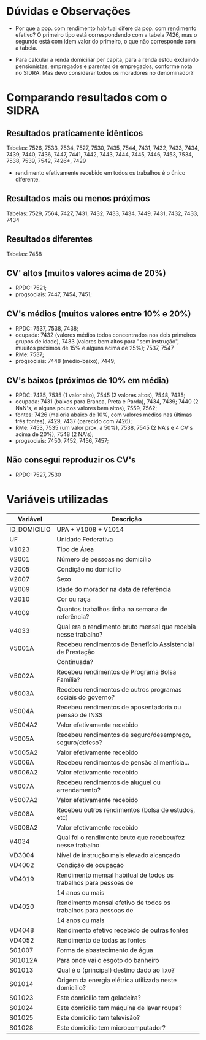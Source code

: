 # Dúvidas e Observações

- Por que a pop. com rendimento habitual difere da pop. com rendimento
efetivo? O primeiro tipo está correspondendo com a tabela 7426, mas o
segundo está com idem valor do primeiro, o que não corresponde com
a tabela.

- Para calcular a renda domiciliar per capita, para a renda estou excluindo
pensionistas, empregados e parentes de empregados, conforme nota no SIDRA.
Mas devo considerar todos os moradores no denominador?

# Comparando resultados com o SIDRA

## Resultados praticamente idênticos

Tabelas: 7526, 7533, 7534, 7527, 7530, 7435, 7544, 7431, 7432, 7433,
7434, 7439, 7440, 7436, 7447, 7441, 7442, 7443, 7444, 7445, 7446, 7453,
7534, 7538, 7539, 7542, 7426*, 7429

* rendimento efetivamente recebido em todos os trabalhos é o único diferente.

## Resultados mais ou menos próximos

Tabelas: 7529, 7564, 7427, 7431, 7432, 7433, 7434, 7449, 7431, 7432, 7433,
7434

## Resultados diferentes
Tabelas: 7458

## CV' altos (muitos valores acima de 20%)
* RPDC: 7521;
* progsociais: 7447, 7454, 7451;

## CV's médios (muitos valores entre 10% e 20%)
* RPDC: 7537, 7538, 7438;
* ocupada: 7432 (valores médios todos concentrados nos dois primeiros grupos
de idade), 7433 (valores bem altos para "sem instrução", muuitos próximos de
15% e alguns acima de 25%); 7537, 7547
* RMe: 7537;
* progsociais: 7448 (médio-baixo), 7449;

## CV's baixos (próximos de 10% em média)
* RPDC: 7435, 7535 (1 valor alto), 7545 (2 valores altos), 7548, 7435;
* ocupada: 7431 (baixos para Branca, Preta e Parda), 7434, 7439; 7440 (2 NaN's,
e alguns poucos valores bem altos), 7559, 7562;
* fontes: 7426 (maioria abaixo de 10%, com valores médios nas últimas três
fontes), 7429, 7437 (parecido com 7426);
* RMe: 7453, 7535 (um valor prox. a 50%), 7538, 7545 (2 NA's e 4 CV's
acima de 20%), 7548 (2 NA's);
* progsociais: 7450, 7452, 7456, 7457;

## Não consegui reproduzir os CV's
* RPDC: 7527, 7530

# Variáveis utilizadas

| Variável     | Descrição
|--------------|-----------------------
| ID_DOMICILIO | UPA + V1008 + V1014
| UF           | Unidade Federativa
| V1023        | Tipo de Área
| V2001        | Número de pessoas no domicílio
| V2005        | Condição no domicílio
| V2007        | Sexo
| V2009        | Idade do morador na data de referência
| V2010        | Cor ou raça
| V4009        | Quantos trabalhos tinha na semana de referência?
| V4033        | Qual era o rendimento bruto mensal que recebia nesse trabalho?
| V5001A       | Recebeu rendimentos de Benefício Assistencial de Prestação
|              | Continuada?
| V5002A       | Recebeu rendimentos de Programa Bolsa Família?
| V5003A       | Recebeu rendimentos de outros programas sociais do governo?
| V5004A       | Recebeu rendimentos de aposentadoria ou pensão de INSS
| V5004A2      | Valor efetivamente recebido
| V5005A       | Recebeu rendimentos de seguro/desemprego, seguro/defeso?
| V5005A2      | Valor efetivamente recebido
| V5006A       | Recebeu rendimentos de pensão alimentícia...
| V5006A2      | Valor efetivamente recebido
| V5007A       | Recebeu rendimentos de aluguel ou arrendamento?
| V5007A2      | Valor efetivamente recebido
| V5008A       | Recebeu outros rendimentos (bolsa de estudos, etc)
| V5008A2      | Valor efetivamente recebido
| V4034        | Qual foi o rendimento bruto que recebeu/fez nesse trabalho
| VD3004       | Nível de instrução mais elevado alcançado
| VD4002       | Condição de ocupação
| VD4019       | Rendimento mensal habitual de todos os trabalhos para pessoas de
|              | 14 anos ou mais
| VD4020       | Rendimento mensal efetivo de todos os trabalhos para pessoas de
|              | 14 anos ou mais
| VD4048       | Rendimento efetivo recebido de outras fontes
| VD4052       | Rendimento de todas as fontes
| S01007       | Forma de abastecimento de água
| S01012A      | Para onde vai o esgoto do banheiro
| S01013       | Qual é o (principal) destino dado ao lixo?
| S01014       | Origem da energia elétrica utilizada neste domicílio?
| S01023       | Este domicílio tem geladeira?
| S01024       | Este domicílio tem máquina de lavar roupa?
| S01025       | Este domicílio tem televisão?
| S01028       | Este domicílio tem microcomputador?
